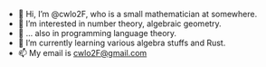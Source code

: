 - 👋 Hi, I’m @cwlo2F, who is a small mathematician at somewhere.
- 👀 I’m interested in number theory, algebraic geometry.
- 👀 ... also in programming language theory.
- 🌱 I’m currently learning various algebra stuffs and Rust.
- 📫 My email is cwlo2F@gmail.com

<!---
cwlo2F/cwlo2F is a ✨ special ✨ repository because its `README.md` (this file) appears on your GitHub profile.
You can click the Preview link to take a look at your changes.
--->
